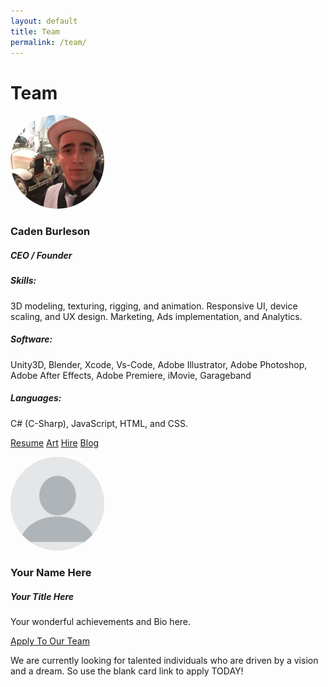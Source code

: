 ```yaml
---
layout: default
title: Team
permalink: /team/
---
```

<html>
<body>

<H1>Team</H1>

<div class="row">
	<div class="col-sm-6 col-md-6">
		<div class="thumbnail">
			<img src="/assets/pfpme.jpg" alt="CadenProfilePic" style="width:150px; height:150px; border-radius: 50%;">
			<div class="caption">
				<h3>Caden Burleson</h3>
				<h5>CEO / Founder</h5>
				<h5>Skills:</h5>
				<p>
					3D modeling, texturing, rigging, and animation.
					Responsive UI, device scaling, and UX design.
					Marketing, Ads implementation, and Analytics.
					<!-- Is in charge of all 3D content creation.
					3D modeling, texturing, rigging, and animation.
					responsive UI, along with device testing and deployment to make sure UI scales properly on multiple devices.
					Marketing among multiple content platforms, and Ads implimentation to ensure content will be profitable.
					He also has created everything you see on this website including hosting management, HTML, Css, and Javascript webdevelopment. -->
				</p>
				<h5>Software:</h5>
				<p>Unity3D, Blender, Xcode, Vs-Code, Adobe Illustrator, Adobe Photoshop, Adobe After Effects, Adobe Premiere, iMovie, Garageband</p>
				<h5>Languages:</h5>
				<p>C# (C-Sharp), JavaScript, HTML, and CSS.</p>
				<p>
					<a href="https://docs.google.com/document/d/1yoBM2ocbgjIMC0FEMftuDyluynPI1jRHzNSGnc05do0/edit?usp=sharing" class="btn btn-default" role="button">Resume</a>
					<a href="#" class="btn btn-default" role="button">Art</a>
					<a href="mailto:devcaden@gmail.com" class="btn btn-default" role="button">Hire</a>
					<a href="https://medium.com/@CadenBurleson" class="btn btn-default" role="button">Blog</a>
				</p>
			</div>
		</div>
	</div>


<div class="col-sm-6 col-md-6">
	<div class="thumbnail">
		<img src="/assets/guest_pfp.png" alt="CadenProfilePic" style="width:150px; height:150px; border-radius: 50%;">
		<div class="caption">
			<h3>Your Name Here</h3>
			<h5>Your Title Here</h5>
			<p>Your wonderful achievements and Bio here.</p>
			<p>
				<a href="/comingsoon/" class="btn btn-default" role="button">Apply To Our Team</a>
				<!-- <a href="#" class="btn btn-default" role="button">Art</a> -->
			</p>
		</div>
	</div>
</div>

<p>
	We are currently looking for talented individuals who are driven by a vision and a dream.
	So use the blank card link to apply TODAY!
</p>

</div>



<!-- <h2> Caden Burleson's Alter Ego </h2>
<h4> Arch Nemesis </h4>
<img src="/assets/pfpme.jpg" alt="CadenProfilePic" style="width:150px; height:150px; border-radius: 50%;"> -->


</body>
</html>
